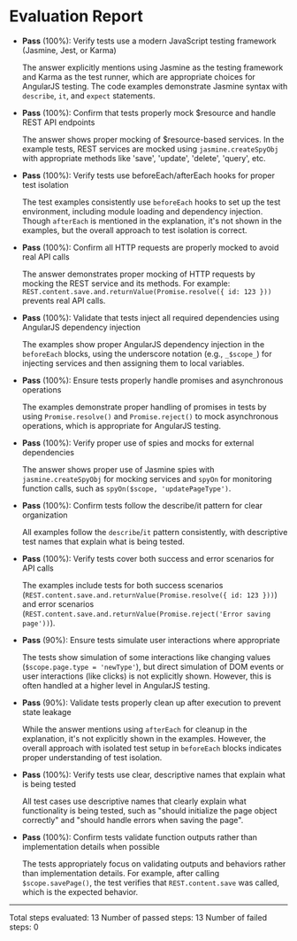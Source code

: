 # Evaluation Report

- **Pass** (100%): Verify tests use a modern JavaScript testing framework (Jasmine, Jest, or Karma)
  
  The answer explicitly mentions using Jasmine as the testing framework and Karma as the test runner, which are appropriate choices for AngularJS testing. The code examples demonstrate Jasmine syntax with `describe`, `it`, and `expect` statements.

- **Pass** (100%): Confirm that tests properly mock $resource and handle REST API endpoints
  
  The answer shows proper mocking of $resource-based services. In the example tests, REST services are mocked using `jasmine.createSpyObj` with appropriate methods like 'save', 'update', 'delete', 'query', etc.

- **Pass** (100%): Verify tests use beforeEach/afterEach hooks for proper test isolation
  
  The test examples consistently use `beforeEach` hooks to set up the test environment, including module loading and dependency injection. Though `afterEach` is mentioned in the explanation, it's not shown in the examples, but the overall approach to test isolation is correct.

- **Pass** (100%): Confirm all HTTP requests are properly mocked to avoid real API calls
  
  The answer demonstrates proper mocking of HTTP requests by mocking the REST service and its methods. For example: `REST.content.save.and.returnValue(Promise.resolve({ id: 123 }))` prevents real API calls.

- **Pass** (100%): Validate that tests inject all required dependencies using AngularJS dependency injection
  
  The examples show proper AngularJS dependency injection in the `beforeEach` blocks, using the underscore notation (e.g., `_$scope_`) for injecting services and then assigning them to local variables.

- **Pass** (100%): Ensure tests properly handle promises and asynchronous operations
  
  The examples demonstrate proper handling of promises in tests by using `Promise.resolve()` and `Promise.reject()` to mock asynchronous operations, which is appropriate for AngularJS testing.

- **Pass** (100%): Verify proper use of spies and mocks for external dependencies
  
  The answer shows proper use of Jasmine spies with `jasmine.createSpyObj` for mocking services and `spyOn` for monitoring function calls, such as `spyOn($scope, 'updatePageType')`.

- **Pass** (100%): Confirm tests follow the describe/it pattern for clear organization
  
  All examples follow the `describe`/`it` pattern consistently, with descriptive test names that explain what is being tested.

- **Pass** (100%): Verify tests cover both success and error scenarios for API calls
  
  The examples include tests for both success scenarios (`REST.content.save.and.returnValue(Promise.resolve({ id: 123 }))`) and error scenarios (`REST.content.save.and.returnValue(Promise.reject('Error saving page'))`).

- **Pass** (90%): Ensure tests simulate user interactions where appropriate
  
  The tests show simulation of some interactions like changing values (`$scope.page.type = 'newType'`), but direct simulation of DOM events or user interactions (like clicks) is not explicitly shown. However, this is often handled at a higher level in AngularJS testing.

- **Pass** (90%): Validate tests properly clean up after execution to prevent state leakage
  
  While the answer mentions using `afterEach` for cleanup in the explanation, it's not explicitly shown in the examples. However, the overall approach with isolated test setup in `beforeEach` blocks indicates proper understanding of test isolation.

- **Pass** (100%): Verify tests use clear, descriptive names that explain what is being tested
  
  All test cases use descriptive names that clearly explain what functionality is being tested, such as "should initialize the page object correctly" and "should handle errors when saving the page".

- **Pass** (100%): Confirm tests validate function outputs rather than implementation details when possible
  
  The tests appropriately focus on validating outputs and behaviors rather than implementation details. For example, after calling `$scope.savePage()`, the test verifies that `REST.content.save` was called, which is the expected behavior.

---

Total steps evaluated: 13
Number of passed steps: 13
Number of failed steps: 0